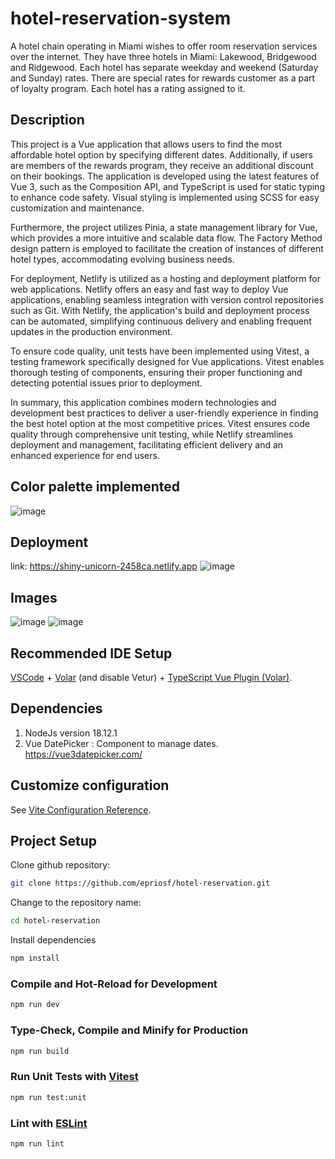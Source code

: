 # hotel-reservation-system

A hotel chain operating in Miami wishes to offer room reservation services over the internet. They have three hotels in Miami: Lakewood, Bridgewood and Ridgewood. Each hotel has separate weekday and weekend (Saturday and Sunday) rates. There are special rates for rewards customer as a part of loyalty program. Each hotel has a rating assigned to it.

## Description
This project is a Vue application that allows users to find the most affordable hotel option by specifying different dates. Additionally, if users are members of the rewards program, they receive an additional discount on their bookings. The application is developed using the latest features of Vue 3, such as the Composition API, and TypeScript is used for static typing to enhance code safety. Visual styling is implemented using SCSS for easy customization and maintenance.

Furthermore, the project utilizes Pinia, a state management library for Vue, which provides a more intuitive and scalable data flow. The Factory Method design pattern is employed to facilitate the creation of instances of different hotel types, accommodating evolving business needs.

For deployment, Netlify is utilized as a hosting and deployment platform for web applications. Netlify offers an easy and fast way to deploy Vue applications, enabling seamless integration with version control repositories such as Git. With Netlify, the application's build and deployment process can be automated, simplifying continuous delivery and enabling frequent updates in the production environment.

To ensure code quality, unit tests have been implemented using Vitest, a testing framework specifically designed for Vue applications. Vitest enables thorough testing of components, ensuring their proper functioning and detecting potential issues prior to deployment.

In summary, this application combines modern technologies and development best practices to deliver a user-friendly experience in finding the best hotel option at the most competitive prices. Vitest ensures code quality through comprehensive unit testing, while Netlify streamlines deployment and management, facilitating efficient delivery and an enhanced experience for end users.

## Color palette implemented
![image](https://github.com/epriosf/hotel-reservation/assets/60623072/9b26c8d3-96cc-4dea-b08c-c8e44cc83c1a)

## Deployment
link: https://shiny-unicorn-2458ca.netlify.app
![image](https://github.com/epriosf/hotel-reservation/assets/60623072/febc09fe-8981-4c0d-a7c0-de45eb3a38ed)

## Images
![image](https://github.com/epriosf/hotel-reservation/assets/60623072/e4e1a9e1-ba8f-4901-a75b-972fa25a75e4)
![image](https://github.com/epriosf/hotel-reservation/assets/60623072/c5dcb49e-3f13-446c-b87f-bea38fce3666)

## Recommended IDE Setup

[VSCode](https://code.visualstudio.com/) + [Volar](https://marketplace.visualstudio.com/items?itemName=Vue.volar) (and disable Vetur) + [TypeScript Vue Plugin (Volar)](https://marketplace.visualstudio.com/items?itemName=Vue.vscode-typescript-vue-plugin).

## Dependencies
1. NodeJs version 18.12.1
2. Vue DatePicker : Component to manage dates. https://vue3datepicker.com/
   
## Customize configuration

See [Vite Configuration Reference](https://vitejs.dev/config/).

## Project Setup
Clone github repository: 
```sh
git clone https://github.com/epriosf/hotel-reservation.git
```
Change to the repository name:
```sh
cd hotel-reservation
```
Install dependencies
```sh
npm install
```

### Compile and Hot-Reload for Development

```sh
npm run dev
```

### Type-Check, Compile and Minify for Production

```sh
npm run build
```

### Run Unit Tests with [Vitest](https://vitest.dev/)

```sh
npm run test:unit
```

### Lint with [ESLint](https://eslint.org/)

```sh
npm run lint
```
